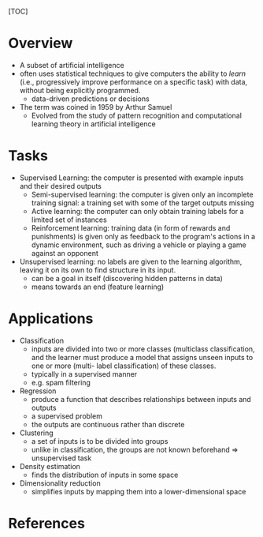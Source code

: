 [TOC]

# Overview

- A subset of artificial intelligence
- often uses statistical techniques to give computers the ability to
  *learn* (i.e., progressively improve performance on a specific task)
  with data, without being explicitly programmed.
    + data-driven predictions or decisions
- The term was coined in 1959 by Arthur Samuel
    + Evolved from the study of pattern recognition and computational
      learning theory in artificial intelligence

# Tasks

- Supervised Learning: the computer is presented with example inputs and
  their desired outputs
    + Semi-supervised learning: the computer is given only an incomplete
      training signal: a training set with some of the target outputs
      missing
    + Active learning: the computer can only obtain training labels for
      a limited set of instances
    + Reinforcement learning: training data (in form of rewards and
      punishments) is given only as feedback to the program's actions in
      a dynamic environment, such as driving a vehicle or playing a game
      against an opponent
- Unsupervised learning: no labels are given to the learning algorithm,
  leaving it on its own to find structure in its input.
    + can be a goal in itself (discovering hidden patterns in data)
    + means towards an end (feature learning)

# Applications

- Classification
    + inputs are divided into two or more classes (multiclass
      classification, and the learner must produce a model that assigns
      unseen inputs to one or more (multi- label classification) of
      these classes.
    + typically in a supervised manner
    + e.g. spam filtering
- Regression
    + produce a function that describes relationships between inputs and
      outputs
    + a supervised problem
    + the outputs are continuous rather than discrete
- Clustering
    + a set of inputs is to be divided into groups
    + unlike in classification, the groups are not known beforehand =>
      unsupervised task
- Density estimation
    + finds the distribution of inputs in some space
- Dimensionality reduction
    + simplifies inputs by mapping them into a lower-dimensional space

# References

